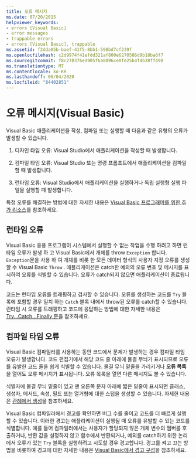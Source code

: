 ```yaml
---
title: 오류 메시지
ms.date: 07/20/2015
helpviewer_keywords:
- errors [Visual Basic]
- error messages
- trappable errors
- errors [Visual Basic], trappable
ms.assetid: f2dda05b-baef-41f5-8bb1-598bd7cf239f
ms.openlocfilehash: c2d9974f41efdd321af800e6270586d9b18ba6f7
ms.sourcegitcommit: f8c270376ed905f6a8896ce0fe25b4f4b38ff498
ms.translationtype: MT
ms.contentlocale: ko-KR
ms.lasthandoff: 06/04/2020
ms.locfileid: "84402851"
---
```

# <a name="error-messages-visual-basic"></a>오류 메시지(Visual Basic)
Visual Basic 애플리케이션을 작성, 컴파일 또는 실행할 때 다음과 같은 유형의 오류가 발생할 수 있습니다.  
  
1. 디자인 타임 오류: Visual Studio에서 애플리케이션을 작성할 때 발생합니다.  
  
2. 컴파일 타임 오류: Visual Studio 또는 명령 프롬프트에서 애플리케이션을 컴파일할 때 발생합니다.  
  
3. 런타임 오류: Visual Studio에서 애플리케이션을 실행하거나 독립 실행형 실행 파일을 실행할 때 발생합니다.  
  
 특정 오류를 해결하는 방법에 대한 자세한 내용은 [Visual Basic 프로그래머를 위한 추가 리소스](../../getting-started/additional-resources.md)를 참조하세요.  
  
## <a name="run-time-errors"></a>런타임 오류  
 Visual Basic 응용 프로그램이 시스템에서 실행할 수 없는 작업을 수행 하려고 하면 런타임 오류가 발생 하 고 Visual Basic에서 개체를 throw `Exception` 합니다. `Exception`문을 사용 하 여 개체를 비롯 한 모든 데이터 형식의 사용자 지정 오류를 생성할 수 Visual Basic `Throw` . 애플리케이션은 catch한 예외의 오류 번호 및 메시지를 표시하여 오류를 식별할 수 있습니다. 오류가 catch되지 않으면 애플리케이션이 종료됩니다.  
  
 코드는 런타임 오류를 트래핑하고 검사할 수 있습니다. 오류를 생성하는 코드를 `Try` 블록에 포함할 경우 일치 하는 `Catch` 블록 내에서 throw된 오류를 catch할 수 있습니다. 런타임 시 오류를 트래핑하고 코드에 응답하는 방법에 대한 자세한 내용은 [Try...Catch...Finally 문](../statements/try-catch-finally-statement.md)을 참조하세요.  
  
## <a name="compile-time-errors"></a>컴파일 타임 오류  
 Visual Basic 컴파일러를 사용하는 동안 코드에서 문제가 발생하는 경우 컴파일 타임 오류가 발생합니다. 코드 편집기에서 해당 코드 줄 아래에 물결 무늬가 표시되므로 오류를 유발한 코드 줄을 쉽게 식별할 수 있습니다. 물결 무늬 밑줄을 가리키거나 **오류 목록**을 열어도 오류 메시지가 표시됩니다. 오류 목록을 열면 다른 메시지도 볼 수 있습니다.  
  
 식별자에 물결 무늬 밑줄이 있고 맨 오른쪽 문자 아래에 짧은 밑줄이 표시되면 클래스, 생성자, 메서드, 속성, 필드 또는 열거형에 대한 스텁을 생성할 수 있습니다. 자세한 내용은 [관례에서 생성](/visualstudio/ide/visual-csharp-intellisense#generate-from-usage)을 참조하세요.
  
 Visual Basic 컴파일러에서 경고를 확인하면 버그 수를 줄이고 코드를 더 빠르게 실행할 수 있습니다. 이러한 경고는 애플리케이션이 실행될 때 오류를 유발할 수 있는 코드를 식별합니다. 예를 들어 컴파일러에서는 사용자가 할당되지 않은 개체 변수의 멤버를 호출하거나, 반환 값을 설정하지 않고 함수에서 반환되거나, 예외를 catch하기 위한 논리에서 오류가 있는 `Try` 블록을 실행하려고 시도할 경우 경고합니다. 경고를 켜고 끄는 방법을 비롯하여 경고에 대한 자세한 내용은 [Visual Basic에서 경고 구성](/visualstudio/ide/configuring-warnings-in-visual-basic)을 참조하세요.
